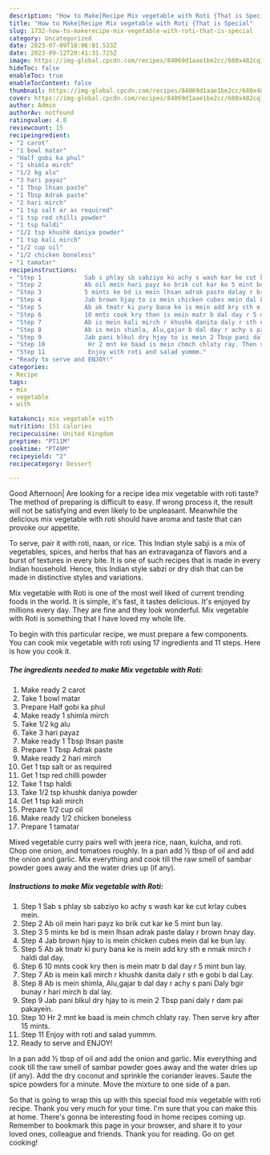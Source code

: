 ```yaml
---
description: "How to Make|Recipe Mix vegetable with Roti {That is Special"
title: "How to Make|Recipe Mix vegetable with Roti {That is Special"
slug: 1732-how-to-makerecipe-mix-vegetable-with-roti-that-is-special
category: Uncategorized
date: 2023-07-09T18:06:01.533Z
date: 2023-09-12T20:41:31.725Z
image: https://img-global.cpcdn.com/recipes/84069d1aae1be2cc/680x482cq70/mix-vegetable-with-roti-recipe-main-photo.jpg
hideToc: false
enableToc: true
enableTocContent: false
thumbnail: https://img-global.cpcdn.com/recipes/84069d1aae1be2cc/680x482cq70/mix-vegetable-with-roti-recipe-main-photo.jpg
cover: https://img-global.cpcdn.com/recipes/84069d1aae1be2cc/680x482cq70/mix-vegetable-with-roti-recipe-main-photo.jpg
author: Admin
authorAv: notfound
ratingvalue: 4.8
reviewcount: 15
recipeingredient:
- "2 carot"
- "1 bowl matar"
- "Half gobi ka phul"
- "1 shimla mirch"
- "1/2 kg alu"
- "3 hari payaz"
- "1 Tbsp lhsan paste"
- "1 Tbsp Adrak paste"
- "2 hari mirch"
- "1 tsp salt or as required"
- "1 tsp red chilli powder"
- "1 tsp haldi"
- "1/2 tsp khushk daniya powder"
- "1 tsp kali mirch"
- "1/2 cup oil"
- "1/2 chicken boneless"
- "1 tamatar"
recipeinstructions:
- "Step 1            Sab s phlay sb sabziyo ko achy s wash kar ke cut krlay cubes mein."
- "Step 2            Ab oil mein hari payz ko brik cut kar ke 5 mint bun lay."
- "Step 3            5 mints ke bd is mein lhsan adrak paste dalay r brown hnay day."
- "Step 4            Jab brown hjay to is mein chicken cubes mein dal ke bun lay."
- "Step 5            Ab ak tmatr ki pury bana ke is mein add kry sth e nmak mirch r haldi dal day."
- "Step 6            10 mnts cook kry then is mein matr b dal day r 5 mint bun lay."
- "Step 7            Ab is mein kali mirch r khushk danita daly r sth e gobi b dal Lay."
- "Step 8            Ab is mein shimla, Alu,gajar b dal day r achy s pani Daly bgir bunay r hari mirch b dal lay."
- "Step 9            Jab pani blkul dry hjay to is mein 2 Tbsp pani daly r dam pai pakayein."
- "Step 10            Hr 2 mnt ke baad is mein chmch chlaty ray. Then serve kry after 15 mints."
- "Step 11            Enjoy with roti and salad yummm."
- "Ready to serve and ENJOY!"
categories:
- Recipe
tags:
- mix
- vegetable
- with

katakunci: mix vegetable with 
nutrition: 151 calories
recipecuisine: United Kingdom
preptime: "PT11M"
cooktime: "PT49M"
recipeyield: "2"
recipecategory: Dessert

---
```



Good Afternoon| Are looking for a recipe idea mix vegetable with roti taste? The method of preparing is difficult to easy. If wrong process it, the result will not be satisfying and even likely to be unpleasant. Meanwhile the delicious mix vegetable with roti should have aroma and taste that can provoke our appetite.





To serve, pair it with roti, naan, or rice. This Indian style sabji is a mix of vegetables, spices, and herbs that has an extravaganza of flavors and a burst of textures in every bite. It is one of such recipes that is made in every Indian household. Hence, this Indian style sabzi or dry dish that can be made in distinctive styles and variations.

Mix vegetable with Roti is one of the most well liked of current trending foods in the world. It is simple, it's fast, it tastes delicious. It's enjoyed by millions every day. They are fine and they look wonderful. Mix vegetable with Roti is something that I have loved my whole life.


To begin with this particular recipe, we must prepare a few components. You can cook mix vegetable with roti using 17 ingredients and 11 steps. Here is how you cook it.

<!--inarticleads1-->

##### The ingredients needed to make Mix vegetable with Roti:

1. Make ready 2 carot
1. Take 1 bowl matar
1. Prepare Half gobi ka phul
1. Make ready 1 shimla mirch
1. Take 1/2 kg alu
1. Take 3 hari payaz
1. Make ready 1 Tbsp lhsan paste
1. Prepare 1 Tbsp Adrak paste
1. Make ready 2 hari mirch
1. Get 1 tsp salt or as required
1. Get 1 tsp red chilli powder
1. Take 1 tsp haldi
1. Take 1/2 tsp khushk daniya powder
1. Get 1 tsp kali mirch
1. Prepare 1/2 cup oil
1. Make ready 1/2 chicken boneless
1. Prepare 1 tamatar


Mixed vegetable curry pairs well with jeera rice, naan, kulcha, and roti. Chop one onion, and tomatoes roughly. In a pan add ½ tbsp of oil and add the onion and garlic. Mix everything and cook till the raw smell of sambar powder goes away and the water dries up (if any). 

<!--inarticleads2-->

##### Instructions to make Mix vegetable with Roti:

1. Step 1            Sab s phlay sb sabziyo ko achy s wash kar ke cut krlay cubes mein.
1. Step 2            Ab oil mein hari payz ko brik cut kar ke 5 mint bun lay.
1. Step 3            5 mints ke bd is mein lhsan adrak paste dalay r brown hnay day.
1. Step 4            Jab brown hjay to is mein chicken cubes mein dal ke bun lay.
1. Step 5            Ab ak tmatr ki pury bana ke is mein add kry sth e nmak mirch r haldi dal day.
1. Step 6            10 mnts cook kry then is mein matr b dal day r 5 mint bun lay.
1. Step 7            Ab is mein kali mirch r khushk danita daly r sth e gobi b dal Lay.
1. Step 8            Ab is mein shimla, Alu,gajar b dal day r achy s pani Daly bgir bunay r hari mirch b dal lay.
1. Step 9            Jab pani blkul dry hjay to is mein 2 Tbsp pani daly r dam pai pakayein.
1. Step 10            Hr 2 mnt ke baad is mein chmch chlaty ray. Then serve kry after 15 mints.
1. Step 11            Enjoy with roti and salad yummm.
1. Ready to serve and ENJOY!

In a pan add ½ tbsp of oil and add the onion and garlic. Mix everything and cook till the raw smell of sambar powder goes away and the water dries up (if any). Add the dry coconut and sprinkle the coriander leaves. Saute the spice powders for a minute. Move the mixture to one side of a pan. 

So that is going to wrap this up with this special food mix vegetable with roti recipe. Thank you very much for your time. I'm sure that you can make this at home. There's gonna be interesting food in home recipes coming up. Remember to bookmark this page in your browser, and share it to your loved ones, colleague and friends. Thank you for reading. Go on get cooking!

